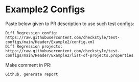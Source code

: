 # Example2 Configs
Paste below given to PR description to use such test configs:
```
Diff Regression config: https://raw.githubusercontent.com/checkstyle/test-configs/main/Header/Example2/config.xml
Diff Regression projects: https://raw.githubusercontent.com/checkstyle/test-configs/main/Header/Example2/list-of-projects.properties
```
Make comment in PR:
```
Github, generate report
```
